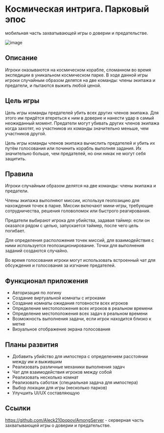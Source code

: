 Космическая интрига. Парковый эпос
==================================
мобильная часть захватывающей игры о доверии и предательстве.

![image](https://github.com/Towich/CosmicIntrigue/assets/152198383/9b82e235-1d15-4aa4-a5b4-577d92341f5d)


Описание
--------
Игроки оказываются на космическом корабле, сломанном во время экспедиции в уникальном космическом парке. 
В ходе данной игры игроки случайным образом делятся на две команды: члены экипажа и предатели, и пытаются выжить любой ценой.

Цель игры
---------
Цель игры команды предателей убить всех других членов экипажа. Для этого им придётся втереться к ним в доверие и нанести удар в самый неожиданный момент. Предатели могут убивать других членов экипажа когда захотят, но участников их команды значительно меньше, чем участников другой.

Цель игры команды членов экипажа вычислить предателей и убить их путём голосования или починить корабль выполняя задания. Их значительно больше, чем предателей, но они никак не могут себя защитить.

Правила
-------
Игроки случайным образом делятся на две команды: члены экипажа и предатели.

Члены экипажа выполняют миссии, используя геопозицию для нахождения точек в парке. Миссии включают мини-игры, требующие сотрудничества, решения головоломок или быстрого реагирования.

Предатели выбирают игрока для убийства, задавая таймер: если он оказался рядом с целью, запускается таймер, после чего цель погибает.

Для определения расположения точек миссий, для взаимодействия с ними используется геопозиционирование. Точки для выполнения заданий создаются случайно.

Во время голосования игроки могут использовать встроенный чат для обсуждения и голосования за изгнание предателей.

Функционал приложения
--------------------
- Авторизация по логину
- Создание виртуальной комнаты с игроками
- Создание комнаты ожидания готовности всех игроков
- Определение местоположения всех игроков в реальном времени
- Определение местоположения всех задач в реальном времени
- Возможность выполнения задачи, если игрок находится близко к метке
- Визуальное отображение экрана голосования

Планы развития
---------------
- Добавить убийство для импостера с определением расстоянии между им и выжившим
- Реализовать различные механики выполнения задач
- Чат для взаимодействия игроков между собой
- Реализовать несколько комнат
- Реализовать саботаж (специальная задача для импостера)
- Выбор локации для игры (несколько парков)
- Улучшить UI/UX составляющую

Ссылки
------
https://github.com/Aleck210popov/AmongServer - серверная часть захватывающей игры о доверии и предательстве.
